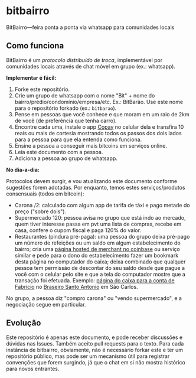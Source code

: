 # bitbairro
BitBairro—feira ponta a ponta via whatsapp para comunidades locais

## Como funciona

BitBairro é um *protocolo distribuído de troca*, implementável por comunidades locais através de chat móvel em grupo (ex.: whatsapp).

**Implementar é fácil:**

1. Forke este repositório.
1. Crie um grupo de whatsapp com o nome "Bit" + nome do bairro/prédio/condomínio/empresa/etc. Ex.: BitBarão. Use este nome para o repositório forkado (ex.: `bitbarao`).
1. Pense em pessoas que você conhece e que moram em um raio de 2km de você (de preferência que tenha carro).
1. Encontre cada uma, instale o app [Copay](https://copay.io/) no celular dela e transfira 10 reais ou mais de cortesia mostrando todos os passos dos dois lados para a pessoa para que ela entenda como funciona.
1. Ensine a pessoa a conseguir mais bitcoins em serviços online.
1. Leia este documento com a pessoa.
1. Adiciona a pessoa ao grupo de whatsapp.

**No dia-a-dia:**

Protocolos devem surgir, e vou atualizando este documento conforme sugestões forem adotadas. Por enquanto, temos estes serviços/produtos consensuais (todos em bitcoin):

* Carona /2: calculado com algum app de tarifa de táxi e pago metade do preço ("sobre dois").
* Supermercado 120: pessoa avisa no grupo que está indo ao mercado, quem tiver interesse passa em pvt uma lista de compras, recebe em casa, confere o cupom fiscal e paga 120% do valor.
* Restaurantes (pindura pré-paga): uma pessoa do grupo deixa pré-pago um número de refeições ou um saldo em algum estabelecimento do bairro; cria uma [página hosted de merchant no coinbase](https://developers.coinbase.com/docs/merchants/payment-pages) ou serviço similar e pede para o dono do estabelecimento fazer um bookmark desta página no computador do caixa; deixa combinado que qualquer pessoa tem permissão de descontar do seu saldo desde que pague a você com o celular pelo site e que a tela do computador mostre que a transação foi efetuada. Exemplo: [página do caixa para a conta de Fabricio](https://www.coinbase.com/checkouts/65dd3a9c2a7e1cf4b7d8a5e24c762a5d?locale=pt) no [Braseiro Santo Antonio](https://www.facebook.com/braseirosantoantonio) em São Carlos.

No grupo, a pessoa diz "compro carona" ou "vendo supermercado", e a negociação segue em particular.

## Evolução

Este repositório é apenas este documento, e pode receber discussões e dúvidas nas Issues. Também aceito pull requests para o texto. Para cada instância de bitbairro, obviamente, não é necessário forkar este e ter um repositório público, mas pode ser um mecanismo útil para registrar convenções que forem surgindo, já que o chat em si não mostra histórico para novos entrantes.
